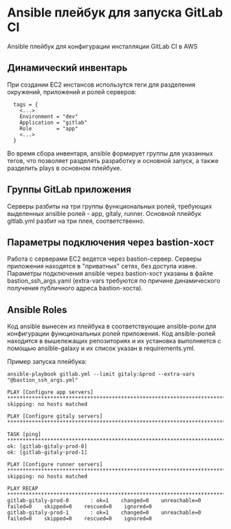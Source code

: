 # Ansible плейбук для запуска GitLab CI

Ansible плейбук для конфигурации инсталляции GitLab CI в AWS

## Динамический инвентарь

При создании EC2 инстансов использутся теги для разделения окружений, приложений и ролей серверов:

```
  tags = {
    <...>
    Environment = "dev"
    Application = "gitlab"
    Role        = "app"
    <...>
  }
```

Во время сбора инвентаря, ansible формирует группы для указанных тегов, что позволяет разделять разработку и
основной запуск, а также разделить plays в основном плейбуке.

## Группы GitLab приложения

Серверы разбиты на три группы функциональных ролей, требующих выделенных ansible ролей - app, gitaly, runner.
Основной плейбук gitlab.yml разбит на три плея, соответственно.

## Параметры подключения через bastion-хост

Работа с серверами EC2 ведется через bastion-сервер. Серверы приложения находятся в "приватных" сетях, без доступа извне.
Параметры подключения ansible через bastion-хост указаны в файле bastion_ssh_args.yaml (extra-vars требуются
по причине динамического получения публичного адреса bastion-хоста).

## Ansible Roles
Код ansible вынесен из плейбука в соответствующие ansible-роли для конфигурации функциональных ролей приложения.
Код ansible-ролей находится в вышележащих репозиториях и их установка выполняется с помощью ansible-galaxy и 
их список указан в requirements.yml.

Пример запуска плейбука:

```
ansible-playbook gitlab.yml --limit gitaly:&prod --extra-vars "@bastion_ssh_args.yml"

PLAY [Configure app servers] *************************************************************************************
skipping: no hosts matched

PLAY [Configure gitaly servers] **********************************************************************************

TASK [ping] ******************************************************************************************************
ok: [gitlab-gitaly-prod-0]
ok: [gitlab-gitaly-prod-1]

PLAY [Configure runner servers] **********************************************************************************
skipping: no hosts matched

PLAY RECAP *******************************************************************************************************
gitlab-gitaly-prod-0       : ok=1    changed=0    unreachable=0    failed=0    skipped=0    rescued=0    ignored=0
gitlab-gitaly-prod-1       : ok=1    changed=0    unreachable=0    failed=0    skipped=0    rescued=0    ignored=0
```
